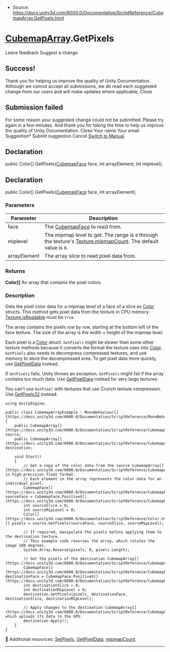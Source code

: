 * Source: https://docs.unity3d.com/6000.0/Documentation/ScriptReference/CubemapArray.GetPixels.html

#  [CubemapArray](https://docs.unity3d.com/6000.0/Documentation/ScriptReference/CubemapArray.html).GetPixels
Leave feedback
Suggest a change
## Success!
Thank you for helping us improve the quality of Unity Documentation. Although we cannot accept all submissions, we do read each suggested change from our users and will make updates where applicable.
Close
## Submission failed
For some reason your suggested change could not be submitted. Please <a>try again</a> in a few minutes. And thank you for taking the time to help us improve the quality of Unity Documentation.
Close
Your name Your email Suggestion* Submit suggestion
Cancel
[Switch to Manual](https://docs.unity3d.com/6000.0/Documentation/Manual/class-CubemapArray.html "Go to CubemapArray Component in the Manual")
## Declaration
public Color[] GetPixels([CubemapFace](https://docs.unity3d.com/6000.0/Documentation/ScriptReference/CubemapFace.html) face, int arrayElement, int miplevel); 
## Declaration
public Color[] GetPixels([CubemapFace](https://docs.unity3d.com/6000.0/Documentation/ScriptReference/CubemapFace.html) face, int arrayElement); 
### Parameters
Parameter | Description  
---|---  
face | The [CubemapFace](https://docs.unity3d.com/6000.0/Documentation/ScriptReference/CubemapFace.html) to read from.  
miplevel | The mipmap level to get. The range is `0` through the texture's [Texture.mipmapCount](https://docs.unity3d.com/6000.0/Documentation/ScriptReference/Texture-mipmapCount.html). The default value is `0`.  
arrayElement | The array slice to read pixel data from.  
### Returns
**Color[]** An array that contains the pixel colors. 
### Description
Gets the pixel color data for a mipmap level of a face of a slice as [Color](https://docs.unity3d.com/6000.0/Documentation/ScriptReference/Color.html) structs.
This method gets pixel data from the texture in CPU memory. [Texture.isReadable](https://docs.unity3d.com/6000.0/Documentation/ScriptReference/Texture-isReadable.html) must be `true`.  
  
The array contains the pixels row by row, starting at the bottom left of the face texture. The size of the array is the width × height of the mipmap level.  
  
Each pixel is a [Color](https://docs.unity3d.com/6000.0/Documentation/ScriptReference/Color.html) struct. `GetPixels` might be slower than some other texture methods because it converts the format the texture uses into [Color](https://docs.unity3d.com/6000.0/Documentation/ScriptReference/Color.html). `GetPixels` also needs to decompress compressed textures, and use memory to store the decompressed area. To get pixel data more quickly, use [GetPixelData](https://docs.unity3d.com/6000.0/Documentation/ScriptReference/CubemapArray.GetPixelData.html) instead.  
  
If `GetPixels` fails, Unity throws an exception. `GetPixels` might fail if the array contains too much data. Use [GetPixelData](https://docs.unity3d.com/6000.0/Documentation/ScriptReference/CubemapArray.GetPixelData.html) instead for very large textures.  
  
You can't use `GetPixel` with textures that use Crunch texture compression. Use [GetPixels32](https://docs.unity3d.com/6000.0/Documentation/ScriptReference/CubemapArray.GetPixels32.html) instead.
```
using UnityEngine;  
  
public class CubemapArrayExample : MonoBehaviour[](https://docs.unity3d.com/6000.0/Documentation/ScriptReference/MonoBehaviour.html)
{
    public CubemapArray[](https://docs.unity3d.com/6000.0/Documentation/ScriptReference/CubemapArray.html) source;
    public CubemapArray[](https://docs.unity3d.com/6000.0/Documentation/ScriptReference/CubemapArray.html) destination;  
  
    void Start()
    {
        // Get a copy of the color data from the source CubemapArray[](https://docs.unity3d.com/6000.0/Documentation/ScriptReference/CubemapArray.html), in high-precision float format.
        // Each element in the array represents the color data for an individual pixel.
        CubemapFace[](https://docs.unity3d.com/6000.0/Documentation/ScriptReference/CubemapFace.html) sourceFace = CubemapFace.PositiveX[](https://docs.unity3d.com/6000.0/Documentation/ScriptReference/CubemapFace.PositiveX.html);
        int sourceSlice = 0;
        int sourceMipLevel = 0;
        Color[](https://docs.unity3d.com/6000.0/Documentation/ScriptReference/Color.html)[] pixels = source.GetPixels(sourceFace, sourceSlice, sourceMipLevel);  
  
        // If required, manipulate the pixels before applying them to the destination texture.
        // This example code reverses the array, which rotates the image 180 degrees.
        System.Array.Reverse(pixels, 0, pixels.Length);  
  
        // Set the pixels of the destination CubemapArray[](https://docs.unity3d.com/6000.0/Documentation/ScriptReference/CubemapArray.html).
        CubemapFace[](https://docs.unity3d.com/6000.0/Documentation/ScriptReference/CubemapFace.html) destinationFace = CubemapFace.PositiveX[](https://docs.unity3d.com/6000.0/Documentation/ScriptReference/CubemapFace.PositiveX.html);
        int destinationSlice = 0;
        int destinationMipLevel = 0;
        destination.SetPixels(pixels, destinationFace, destinationSlice, destinationMipLevel);  
  
        // Apply changes to the destination CubemapArray[](https://docs.unity3d.com/6000.0/Documentation/ScriptReference/CubemapArray.html), which uploads its data to the GPU.
        destination.Apply();
    }
}

```

Additional resources: [SetPixels](https://docs.unity3d.com/6000.0/Documentation/ScriptReference/CubemapArray.SetPixels.html), [GetPixelData](https://docs.unity3d.com/6000.0/Documentation/ScriptReference/CubemapArray.GetPixelData.html), [mipmapCount](https://docs.unity3d.com/6000.0/Documentation/ScriptReference/Texture-mipmapCount.html).
* * *
